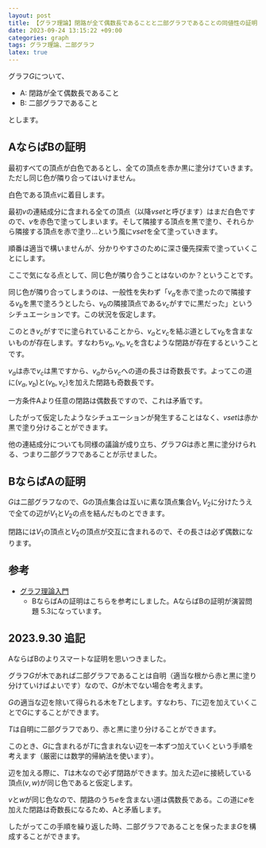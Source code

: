 ```yaml
---
layout: post
title: 【グラフ理論】閉路が全て偶数長であることと二部グラフであることの同値性の証明
date: 2023-09-24 13:15:22 +09:00
categories: graph
tags: グラフ理論、二部グラフ
latex: true
---
```


グラフ$G$について、

* A: 閉路が全て偶数長であること
* B: 二部グラフであること

とします。

## AならばBの証明

最初すべての頂点が白色であるとし、全ての頂点を赤か黒に塗分けていきます。ただし同じ色が隣り合ってはいけません。

白色である頂点$v$に着目します。

最初$v$の連結成分に含まれる全ての頂点（以降$vset$と呼びます）はまだ白色ですので、$v$を赤色で塗ってしまいます。そして隣接する頂点を黒で塗り、それらから隣接する頂点を赤で塗り...という風に$vset$を全て塗っていきます。

順番は適当で構いませんが、分かりやすさのために深さ優先探索で塗っていくことにします。

ここで気になる点として、同じ色が隣り合うことはないのか？ということです。

同じ色が隣り合ってしまうのは、一般性を失わず「$v_a$を赤で塗ったので隣接する$v_b$を黒で塗ろうとしたら、$v_b$の隣接頂点である$v_c$がすでに黒だった」というシチュエーションです。この状況を仮定します。

このとき$v_c$がすでに塗られていることから、$v_a$と$v_c$を結ぶ道として$v_b$を含まないものが存在します。すなわち$v_a, v_b, v_c$を含むような閉路が存在するということです。

$v_a$は赤で$v_c$は黒ですから、$v_a$から$v_c$への道の長さは奇数長です。よってこの道に$(v_a, v_b)$と$(v_b, v_c)$を加えた閉路も奇数長です。

一方条件Aより任意の閉路は偶数長ですので、これは矛盾です。

したがって仮定したようなシチュエーションが発生することはなく、$vset$は赤か黒で塗り分けることができます。

他の連結成分についても同様の議論が成り立ち、グラフ$G$は赤と黒に塗分けられる、つまり二部グラフであることが示せました。

## BならばAの証明

$G$は二部グラフなので、Gの頂点集合は互いに素な頂点集合$V_1, V_2$に分けたうえで全ての辺が$V_1$と$V_2$の点を結んだものとできます。

閉路には$V_1$の頂点と$V_2$の頂点が交互に含まれるので、その長さは必ず偶数になります。

## 参考

* [グラフ理論入門][wilson]
  * BならばAの証明はこちらを参考にしました。AならばBの証明が演習問題 5.3になっています。

[wilson]: https://www.amazon.co.jp/%E3%82%B0%E3%83%A9%E3%83%95%E7%90%86%E8%AB%96%E5%85%A5%E9%96%80-R-J-%E3%82%A6%E3%82%A3%E3%83%AB%E3%82%BD%E3%83%B3/dp/4764902966

## 2023.9.30 追記

AならばBのよりスマートな証明を思いつきました。

グラフ$G$が木であれば二部グラフであることは自明（適当な根から赤と黒に塗り分けていけばよいです）なので、$G$が木でない場合を考えます。

$G$の適当な辺を除いて得られる木を$T$とします。すなわち、$T$に辺を加えていくことで$G$にすることができます。

$T$は自明に二部グラフであり、赤と黒に塗り分けることができます。

このとき、$G$に含まれるが$T$に含まれない辺を一本ずつ加えていくという手順を考えます（厳密には数学的帰納法を使います）。

辺を加える際に、$T$は木なので必ず閉路ができます。加えた辺$e$に接続している頂点$(v, w)$が同じ色であると仮定します。

$v$と$w$が同じ色なので、閉路のうち$e$を含まない道は偶数長である。この道に$e$を加えた閉路は奇数長になるため、Aと矛盾します。

したがってこの手順を繰り返した時、二部グラフであることを保ったまま$G$を構成することができます。
